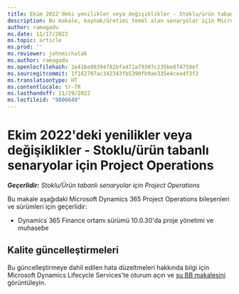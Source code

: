 ```yaml
---
title: Ekim 2022'deki yenilikler veya değişiklikler - Stoklu/ürün tabanlı senaryolar için Project Operations
description: Bu makale, kaynak/üretimi temel alan senaryolar için Microsoft Dynamics 365 Project Operations'ın Ekim 2022 sürümünde kullanılabilen kalite güncelleştirmeleri hakkında bilgi sağlar.
author: ramagadu
ms.date: 11/17/2022
ms.topic: article
ms.prod: ''
ms.reviewer: johnmichalak
ms.author: ramagadu
ms.openlocfilehash: 3e416e00394f82bfa471af9307c235be8f4759ef
ms.sourcegitcommit: 1f162707ac342343fb5390fb9ae335e4cea4f3f2
ms.translationtype: HT
ms.contentlocale: tr-TR
ms.lasthandoff: 11/29/2022
ms.locfileid: "9806649"
---
```

# <a name="whats-new-or-changed-in-project-operations-october-2022-for-stockedproduction-based-scenarios"></a>Ekim 2022'deki yenilikler veya değişiklikler - Stoklu/ürün tabanlı senaryolar için Project Operations

_**Geçerlidir:** Stoklu/Ürün tabanlı senaryolar için Project Operations_

Bu makale aşağıdaki Microsoft Dynamics 365 Project Operations bileşenleri ve sürümleri için geçerlidir:

- Dynamics 365 Finance ortamı sürümü 10.0.30'da proje yönetimi ve muhasebe

## <a name="quality-updates"></a>Kalite güncelleştirmeleri

Bu güncelleştirmeye dahil edilen hata düzeltmeleri hakkında bilgi için Microsoft Dynamics Lifecycle Services'te oturum açın ve [şu BB makalesini](https://fix.lcs.dynamics.com/Issue/Details?bugId=745468) görüntüleyin.